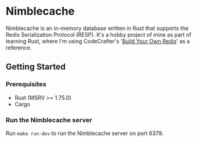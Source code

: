 # Nimblecache

Nimblecache is an in-memory database written in Rust that supports the Redis Serialization Protocol (RESP).
It's a hobby project of mine as part of learning Rust, where I'm using CodeCrafter's '[Build Your Own Redis](https://app.codecrafters.io/courses/redis/overview)'
as a reference.

## Getting Started

### Prerequisites

- Rust (MSRV >= 1.75.0)
- Cargo

### Run the Nimblecache server

Run `make run-dev` to run the Nimblecache server on port 6379.
